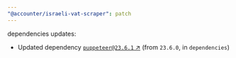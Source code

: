 ```yaml
---
"@accounter/israeli-vat-scraper": patch
---
```

dependencies updates:
  - Updated dependency [`puppeteer@23.6.1` ↗︎](https://www.npmjs.com/package/puppeteer/v/23.6.1) (from `23.6.0`, in `dependencies`)

